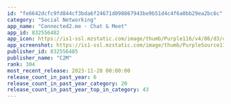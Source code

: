 ```yaml
---
id: "fe6642dcfc9fd844cf3bda6f24671d098867943be9b51d4c4f6a0bb29ea2bc6c"
category: "Social Networking"
app_name: "Connected2.me - Chat & Meet"
app_id: 832556482
app_icon: https://is1-ssl.mzstatic.com/image/thumb/Purple116/v4/86/d3/c3/86d3c392-96e8-9dc6-4340-c3f264436caa/AppIcon-0-0-1x_U007emarketing-0-5-0-0-sRGB-85-220.png/1024x1024bb.png
app_screenshot: https://is1-ssl.mzstatic.com/image/thumb/PurpleSource114/v4/0c/f7/1d/0cf71d65-6144-35e0-c5dc-292d42a8c77b/b15fc5ae-19ba-460d-8d3b-6121f4b8e209_US_Str_65-1.png/1284x2778bb.png
publisher_id: 832556485
publisher_name: "C2M"
rank: 304
most_recent_release: 2023-11-28 00:00:00
release_count_in_past_year: 6
release_count_in_past_year_category: 20
release_count_in_past_year_top_in_category: 43
---
```


